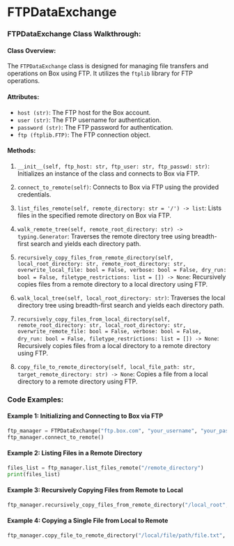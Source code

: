 
# FTPDataExchange

### FTPDataExchange Class Walkthrough:

#### Class Overview:
The `FTPDataExchange` class is designed for managing file transfers and operations on Box using FTP. It utilizes the `ftplib` library for FTP operations.

#### Attributes:
- `host (str)`: The FTP host for the Box account.
- `user (str)`: The FTP username for authentication.
- `password (str)`: The FTP password for authentication.
- `ftp (ftplib.FTP)`: The FTP connection object.

#### Methods:

1. `__init__(self, ftp_host: str, ftp_user: str, ftp_passwd: str)`: Initializes an instance of the class and connects to Box via FTP.

2. `connect_to_remote(self)`: Connects to Box via FTP using the provided credentials.

3. `list_files_remote(self, remote_directory: str = '/') -> list`: Lists files in the specified remote directory on Box via FTP.

4. `walk_remote_tree(self, remote_root_directory: str) -> typing.Generator`: Traverses the remote directory tree using breadth-first search and yields each directory path.

5. `recursively_copy_files_from_remote_directory(self, local_root_directory: str, remote_root_directory: str, overwrite_local_file: bool = False, verbose: bool = False, dry_run: bool = False, filetype_restrictions: list = []) -> None`: Recursively copies files from a remote directory to a local directory using FTP.

6. `walk_local_tree(self, local_root_directory: str)`: Traverses the local directory tree using breadth-first search and yields each directory path.

7. `recursively_copy_files_from_local_directory(self, remote_root_directory: str, local_root_directory: str, overwrite_remote_file: bool = False, verbose: bool = False, dry_run: bool = False, filetype_restrictions: list = []) -> None`: Recursively copies files from a local directory to a remote directory using FTP.

8. `copy_file_to_remote_directory(self, local_file_path: str, target_remote_directory: str) -> None`: Copies a file from a local directory to a remote directory using FTP.

### Code Examples:

#### Example 1: Initializing and Connecting to Box via FTP

```python
ftp_manager = FTPDataExchange("ftp.box.com", "your_username", "your_password")
ftp_manager.connect_to_remote()
```

#### Example 2: Listing Files in a Remote Directory

```python
files_list = ftp_manager.list_files_remote("/remote_directory")
print(files_list)
```

#### Example 3: Recursively Copying Files from Remote to Local

```python
ftp_manager.recursively_copy_files_from_remote_directory("/local_root", "/remote_root", overwrite_local_file=True, verbose=True, dry_run=False, filetype_restrictions=["txt", "csv"])
```

#### Example 4: Copying a Single File from Local to Remote

```python
ftp_manager.copy_file_to_remote_directory("/local/file/path/file.txt", "/remote/directory")
```
